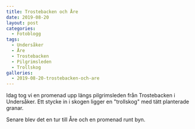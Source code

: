 ```yaml
---
title: Trostebacken och Åre
date: 2019-08-20
layout: post
categories:
  - Fotoblogg
tags:
  - Undersåker
  - Åre
  - Trostebacken
  - Pilgrimsleden
  - Trollskog
galleries:
  - 2019-08-20-trostebacken-och-are
---
```


Idag tog vi en promenad upp längs pilgrimsleden från Trostebacken i Undersåker. Ett stycke in i skogen ligger en "trollskog" med tätt planterade granar.

Senare blev det en tur till Åre och en promenad runt byn.
